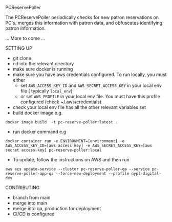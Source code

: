 PCReservePoller

The PCReservePoller periodically checks for new patron reservations on PC's, merges this information with patron data,
and obfuscates identifying patron information.

... More to come ...

SETTING UP

- git clone
- cd into the relevant directory
- make sure docker is running
- make sure you have aws credentials configured. To run locally, you must either
  - set `AWS_ACCESS_KEY_ID` and `AWS_SECRET_ACCESS_KEY` in your local env file ( typically `local_env`)
  - or set `AWS_PROFILE` in your local env file. You must have this profile configured (check ~/.aws/credentials)
- check your local env file has all the other relevant variables set
- build docker image e.g.
```
docker image build  -t pc-reserve-poller:latest .
```

- run docker command e.g
```
docker container run -e ENVIRONMENT=[environment] -e AWS_ACCESS_KEY_ID=[aws access key] -e AWS_SECRET_ACCESS_KEY=[aws secret access key] pc-reserve-poller:local
```
- To update, follow the instructions on AWS and then run

```
aws ecs update-service --cluster pc-reserve-poller-qa --service pc-reserve-poller-app-qa --force-new-deployment --profile nypl-digital-dev
```

CONTRIBUTING

- branch from main
- merge into main
- merge into qa, production for deployment
- CI/CD is configured
